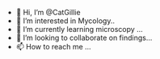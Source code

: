 - 👋 Hi, I’m @CatGillie
- 👀 I’m interested in Mycology..
- 🌱 I’m currently learning microscopy ...
- 💞️ I’m looking to collaborate on findings...
- 📫 How to reach me ...

<!---
CatGillie/CatGillie is a ✨ special ✨ repository because its `README.md` (this file) appears on your GitHub profile.
You can click the Preview link to take a look at your changes.
--->
